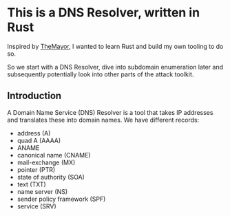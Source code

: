 # This is a DNS Resolver, written in Rust

Inspired by [TheMayor](https://github.com/dievus), I wanted to learn Rust and build my own tooling to do so.

So we start with a DNS Resolver, dive into subdomain enumeration later and subsequently potentially look into other parts of the attack toolkit.

## Introduction

A Domain Name Service (DNS) Resolver is a tool that takes IP addresses and translates these into domain names.
We have different records:

- address (A)
- quad A (AAAA)
- ANAME
- canonical name (CNAME)
- mail-exchange (MX)
- pointer (PTR)
- state of authority (SOA)
- text (TXT)
- name server (NS)
- sender policy framework (SPF)
- service (SRV)
